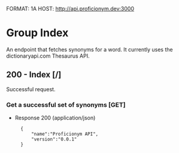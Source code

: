 FORMAT: 1A
HOST: http://api.proficionym.dev:3000

# Group Index

An endpoint that fetches synonyms for a word.
It currently uses the dictionaryapi.com Thesaurus API.

## 200 - Index [/]

Successful request.
    
### Get a successful set of synonyms [GET]

+ Response 200 (application/json)
        
        {
            "name":"Proficionym API",
            "version":"0.0.1"
        }